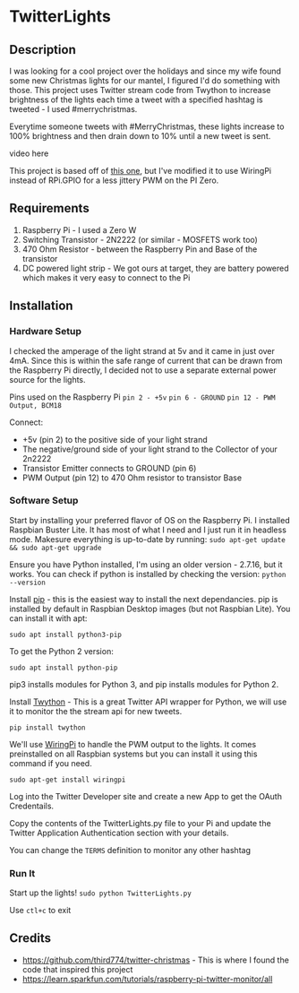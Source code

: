 #  TwitterLights

## Description

I was looking for a cool project over the holidays and since my wife found some new Christmas lights for our mantel, I figured I'd do something with those.  This project uses Twitter stream code from Twython to increase brightness of the lights each time a tweet with a specified hashtag is tweeted - I used #merrychristmas.

Everytime someone tweets with #MerryChristmas, these lights increase to 100% brightness and then drain down to 10% until a new tweet is sent.

video here

This project is based off of [this one](https://github.com/third774/twitter-christmas), but I've modified it to use WiringPi instead of RPi.GPIO for a less jittery PWM on the PI Zero.
## Requirements

1. Raspberry Pi - I used a Zero W
2. Switching Transistor - 2N2222 (or similar - MOSFETS work too)
3. 470 Ohm Resistor - between the Raspberry Pin and Base of the transistor
4. DC powered light strip - We got ours at target, they are battery powered which makes it very easy to connect to the Pi

## Installation

### Hardware Setup
I checked the amperage of the light strand at 5v and it came in just over 4mA.  Since this is within the safe range of current that can be drawn from the Raspberry Pi directly, I decided not to use a separate external power source for the lights.

Pins used on the Raspberry Pi
`pin 2 - +5v`
`pin 6 - GROUND`
`pin 12 - PWM Output, BCM18`

Connect:
- +5v (pin 2) to the positive side of your light strand
- The negative/ground side of your light strand to the Collector of your 2n2222
- Transistor Emitter connects to GROUND (pin 6)
- PWM Output (pin 12) to 470 Ohm resistor to transistor Base

### Software Setup
Start by installing your preferred flavor of OS on the Raspberry Pi.  I installed Raspbian Buster Lite. It has most of what I need and I just run it in headless mode.  Makesure everything is up-to-date by running: `sudo apt-get update && sudo apt-get upgrade`

Ensure you have Python installed, I'm using an older version - 2.7.16, but it works. You can check if python is installed by checking the version: `python --version`

Install [pip](https://pip.pypa.io/en/stable/reference/pip_install/) - this is the easiest way to install the next dependancies. pip is installed by default in Raspbian Desktop images (but not Raspbian Lite). You can install it with apt:

`sudo apt install python3-pip`

To get the Python 2 version:

`sudo apt install python-pip`

pip3 installs modules for Python 3, and pip installs modules for Python 2.

Install [Twython](https://twython.readthedocs.io/en/latest/) - This is a great Twitter API wrapper for Python, we will use it to monitor the the stream api for new tweets.

`pip install twython`

We'll use [WiringPi](http://wiringpi.com) to handle the PWM output to the lights. It comes preinstalled on all Raspbian systems but you can install it using this command if you need.

`sudo apt-get install wiringpi`

Log into the Twitter Developer site and create a new App to get the OAuth Credentails.

Copy the contents of the TwitterLights.py file to your Pi and update the Twitter Application Authentication section with your details.

You can change the `TERMS` definition to monitor any other hashtag

### Run It
Start up the lights!
`sudo python TwitterLights.py`

Use `ctl+c` to exit

## Credits
- https://github.com/third774/twitter-christmas - This is where I found the code that inspired this project
- https://learn.sparkfun.com/tutorials/raspberry-pi-twitter-monitor/all







